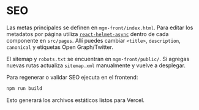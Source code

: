 # SEO

Las metas principales se definen en `mgm-front/index.html`. Para editar los metadatos por página utiliza [`react-helmet-async`](https://github.com/staylor/react-helmet-async) dentro de cada componente en `src/pages`. Allí puedes cambiar `<title>`, `description`, `canonical` y etiquetas Open Graph/Twitter.

El sitemap y `robots.txt` se encuentran en `mgm-front/public/`. Si agregas nuevas rutas actualiza `sitemap.xml` manualmente y vuelve a desplegar.

Para regenerar o validar SEO ejecuta en el frontend:

```bash
npm run build
```

Esto generará los archivos estáticos listos para Vercel.
